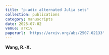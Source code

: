 ```yaml
---
title: "p-adic alternated Julia sets"
collection: publications
category: manuscripts
date: 2025-07-02
venue: arxiv
paperurl: 'https://arxiv.org/abs/2507.02133'
---
```

**Wang, R.-X.** 
